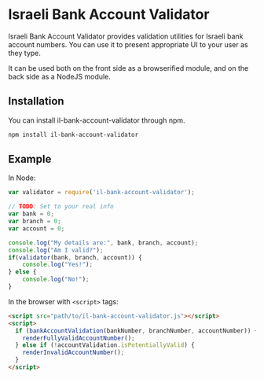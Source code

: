 Israeli Bank Account Validator
=

Israeli Bank Account Validator provides validation utilities for Israeli bank account numbers. You can use it to present appropriate UI to your user as they type.

It can be used both on the front side as a browserified module, and on the back side as a NodeJS module.

Installation
-

You can install il-bank-account-validator through npm.

```sh
npm install il-bank-account-validator
```

Example
-

In Node:

```js
var validator = require('il-bank-account-validator');

// TODO: Set to your real info
var bank = 0;
var branch = 0;
var account = 0;

console.log("My details are:", bank, branch, account);
console.log("Am I valid?");
if(validator(bank, branch, account)) {
    console.log("Yes!");
} else {
    console.log("No!");
}
```

In the browser with `<script>` tags:

```html
<script src="path/to/il-bank-account-validator.js"></script>
<script>
  if (bankAccountValidation(bankNumber, branchNumber, accountNumber)) {
    renderFullyValidAccountNumber();
  } else if (!accountValidation.isPotentiallyValid) {
    renderInvalidAccountNumber();
  }
</script>
```
